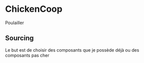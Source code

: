 # ChickenCoop
Poulailler


## Sourcing

Le but est de choisir des composants que je possède déjà ou des composants  pas cher